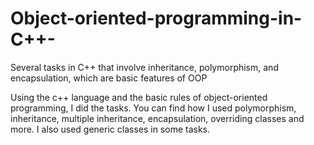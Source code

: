 # Object-oriented-programming-in-C++-
Several tasks in C++ that involve inheritance, polymorphism, and encapsulation, which are basic features of OOP

Using the c++ language and the basic rules of object-oriented programming, I did the tasks. You can find how I used polymorphism, inheritance, multiple inheritance, encapsulation, overriding classes and more. I also used generic classes in some tasks.
